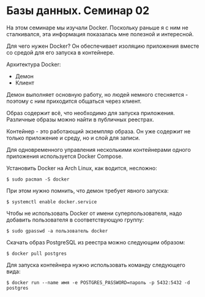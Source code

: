 # Базы данных. Семинар 02

На этом семинаре мы изучали Docker. Поскольку раньше я с ним не сталкивался,
эта информация показалась мне полезной и интересной.

Для чего нужен Docker? Он обеспечивает изоляцию приложения вместе со средой
для его запуска в контейнере.

Архитектура Docker:

- Демон
- Клиент

Демон выполняет основную работу, но людей немного стесняется - поэтому с ним
приходится общаться через клиент.

Образ содержит всё, что необходимо для запуска приложения. Различные образы
можно найти в публичных реестрах.

Контейнер - это работающий экземпляр образа. Он уже содержит не только
приложение и среду, но и слой для записи.

Для одновременного управления несколькими контейнерами одного приложения
используется Docker Compose.

Установить Docker на Arch Linux, как водится, несложно:

```
$ sudo pacman -S docker
```

При этом нужно помнить, что демон требует явного запуска:

```
$ systemctl enable docker.service
```

Чтобы не использовать Docker от имени суперпользователя, надо добавить
пользователя в соответствующую группу:

```
$ sudo gpasswd -a пользователь docker
```

Скачать образ PostgreSQL из реестра можно следующим образом:

```
$ docker pull postgres
```

Для запуска контейнера нужно использовать команду следующего вида:

```
$ docker run --name имя -e POSTGRES_PASSWORD=пароль -p 5432:5432 -d postgres
```
